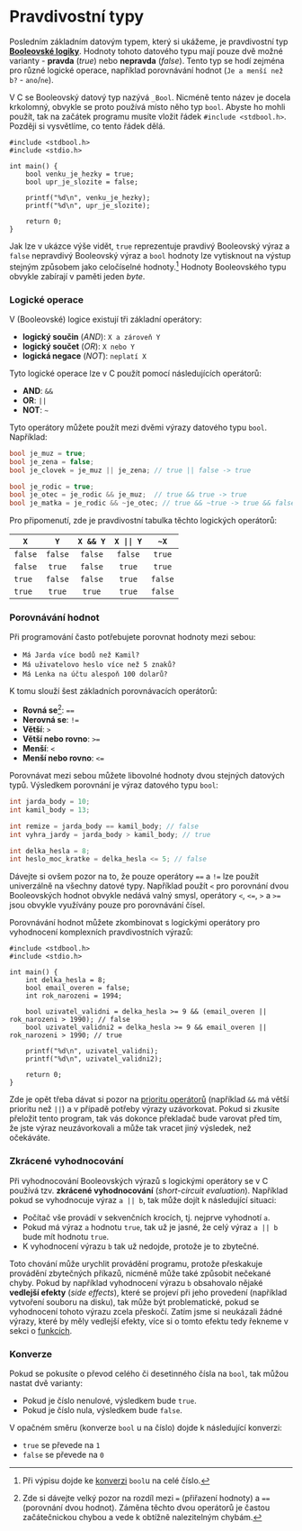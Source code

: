 # Pravdivostní typy
Posledním základním datovým typem, který si ukážeme, je pravdivostní typ
**[Booleovské logiky](https://cs.wikipedia.org/wiki/Boolean)**. Hodnoty tohoto datového typu mají
pouze dvě možné varianty - **pravda** (*true*) nebo **nepravda** (*false*). Tento typ se hodí
zejména pro různé logické operace, například porovnávání hodnot (`Je a menší než b?` - `ano`/`ne`).

V C se Booleovský datový typ nazývá `_Bool`. Nicméně tento název je docela krkolomný, obvykle se proto
používá místo něho typ `bool`. Abyste ho mohli použít, tak na začátek programu musíte vložit řádek
`#include <stdbool.h>`. Později si vysvětlíme, co tento řádek dělá.
```c,editable,mainbody
#include <stdbool.h>
#include <stdio.h>

int main() {
    bool venku_je_hezky = true;
    bool upr_je_slozite = false;

    printf("%d\n", venku_je_hezky);
    printf("%d\n", upr_je_slozite);

    return 0;
}
```
Jak lze v ukázce výše vidět, `true` reprezentuje pravdivý Booleovský výraz a `false` nepravdivý
Booleovský výraz a `bool` hodnoty lze vytisknout na výstup stejným způsobem jako celočíselné hodnoty.[^1]
Hodnoty Booleovského typu obvykle zabírají v paměti jeden *byte*.

[^1]: Při výpisu dojde ke [konverzi](#konverze) `bool`u na celé číslo.

### Logické operace
V (Booleovské) logice existují tři základní operátory:
- **logický součin** (*AND*): `X a zároveň Y`
- **logický součet** (*OR*): `X nebo Y`
- **logická negace** (*NOT*): `neplatí X`

Tyto logické operace lze v C použít pomocí následujících operátorů:

- **AND**: `&&`
- **OR**: `||`
- **NOT**: `~`

Tyto operátory můžete použít mezi dvěmi výrazy datového typu `bool`. Například:
```c
bool je_muz = true;
bool je_zena = false;
bool je_clovek = je_muz || je_zena; // true || false -> true

bool je_rodic = true;
bool je_otec = je_rodic && je_muz;  // true && true -> true
bool je_matka = je_rodic && ~je_otec; // true && ~true -> true && false -> false
```


Pro připomenutí, zde je pravdivostní tabulka těchto logických operátorů:

| `X` | `Y` | `X && Y` | <code>X &#124;&#124; Y</code> | `~X` |
|---|:---:|:---:|:---:|:---:|
| `false` | `false` | `false` | `false` | `true` |
| `false` | `true` | `false` | `true` | `true` |
| `true` | `false` | `false` | `true` | `false` |
| `true` | `true` | `true` | `true` | `false` |


### Porovnávání hodnot
Při programování často potřebujete porovnat hodnoty mezi sebou:
- `Má Jarda více bodů než Kamil?`
- `Má uživatelovo heslo více než 5 znaků?`
- `Má Lenka na účtu alespoň 100 dolarů?`

K tomu slouží šest základních porovnávacích operátorů:
- **Rovná se**[^2]: `==`
- **Nerovná se**: `!=`
- **Větší**: `>`
- **Větší nebo rovno**: `>=`
- **Menší**: `<`
- **Menší nebo rovno**: `<=`

[^2]: Zde si dávejte velký pozor na rozdíl mezi `=` (přiřazení hodnoty) a `==` (porovnání dvou hodnot).
Záměna těchto dvou operátorů je častou začátečnickou chybou a vede k obtížně nalezitelným chybám.

Porovnávat mezi sebou můžete libovolné hodnoty dvou stejných datových typů. Výsledkem porovnání
je výraz datového typu `bool`:
```c
int jarda_body = 10;
int kamil_body = 13;

int remize = jarda_body == kamil_body; // false
int vyhra_jardy = jarda_body > kamil_body; // true

int delka_hesla = 8;
int heslo_moc_kratke = delka_hesla <= 5; // false
```

Dávejte si ovšem pozor na to, že pouze operátory `==` a `!=` lze použít univerzálně na všechny datové typy.
Například použít `<` pro porovnání dvou Booleovských hodnot obvykle nedává valný smysl, operátory
`<`, `<=`, `>` a `>=` jsou obvykle využívány pouze pro porovnávání čísel.

Porovnávání hodnot můžete zkombinovat s logickými operátory pro vyhodnocení komplexních pravdivostních
výrazů:
```c,editable,mainbody
#include <stdbool.h>
#include <stdio.h>

int main() {
    int delka_hesla = 8;
    bool email_overen = false;
    int rok_narozeni = 1994;

    bool uzivatel_validni = delka_hesla >= 9 && (email_overen || rok_narozeni > 1990); // false
    bool uzivatel_validni2 = delka_hesla >= 9 && email_overen || rok_narozeni > 1990; // true

    printf("%d\n", uzivatel_validni);
    printf("%d\n", uzivatel_validni2);

    return 0;
}
```
Zde je opět třeba dávat si pozor na [prioritu operátorů](https://en.cppreference.com/w/c/language/operator_precedence)
(například `&&` má větší prioritu než `||`) a v případě potřeby výrazy uzávorkovat. Pokud si zkusíte
přeložit tento program, tak vás dokonce překladač bude varovat před tím, že jste výraz neuzávorkovali a
může tak vracet jiný výsledek, než očekáváte.

### Zkrácené vyhodnocování
Při vyhodnocování Booleovských výrazů s logickými operátory se v C používá tzv. **zkrácené vyhodnocování**
(*short-circuit evaluation*). Například pokud se vyhodnocuje výraz `a || b`, tak může dojít k následující
situaci:
- Počítač vše provádí v sekvenčních krocích, tj. nejprve vyhodnotí `a`.
- Pokud má výraz `a` hodnotu `true`, tak už je jasné, že celý výraz `a || b` bude mít hodnotu `true`.
- K vyhodnocení výrazu `b` tak už nedojde, protože je to zbytečné.

Toto chování může urychlit provádění programu, protože přeskakuje provádění zbytečných příkazů,
nicméně může také způsobit nečekané chyby. Pokud by například vyhodnocení výrazu `b` obsahovalo nějaké
**vedlejší efekty** (*side effects*), které se projeví při jeho provedení (například vytvoření souboru
na disku), tak může být problematické, pokud se vyhodnocení tohoto výrazu zcela přeskočí. Zatím jsme
si neukázali žádné výrazy, které by měly vedlejší efekty, více si o tomto efektu tedy řekneme v sekci
o [funkcích](funkce.md).

### Konverze
Pokud se pokusíte o převod celého či desetinného čísla na `bool`, tak můžou nastat dvě varianty:
- Pokud je číslo nenulové, výsledkem bude `true`.
- Pokud je číslo nula, výsledkem bude `false`.

V opačném směru (konverze `bool` u na číslo) dojde k následující konverzi:
- `true` se převede na `1`
- `false` se převede na `0`
